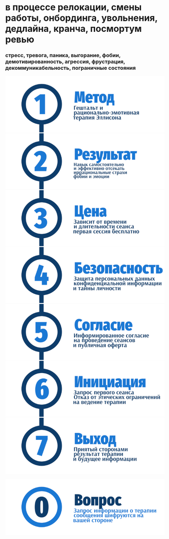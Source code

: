 # в процессе релокации, смены работы, онбординга, увольнения, дедлайна, кранча, посмортум ревью
### стресс, тревога, паника, выгорание, фобии, демотивированность, агрессия, фрустрация, декоммуникабельность, пограничные состояния 

<a href="https://ivlev.github.io/method/">![Гештальт, рационально-эмотивная терапия Эллисона, РЭТ](_img/1.png)</a>
<a href="https://ivlev.github.io/result/">![Самостоятельное отсечение иррациональных страхов, фобий и эмоций](_img/2.png)</a>
<a href="https://ivlev.github.io/value/">![Цена сессии и расчет стоимости психотерапии](_img/3.png)</a>
<a href="https://ivlev.github.io/consent/">![Безопасность конфиденциальность анонимность психотерапии](_img/4.png)</a>
<a href="https://ivlev.github.io/consent/">![Информированное согласие клиента психотерапии](_img/5.png)</a>
<a href="https://ivlev.github.io/disclaimer/">![Первая бесплатная сессия консультации психотерапевта](_img/6.png)</a>
<a href="https://ivlev.github.io/consent/">![Согласованноый срок и длительность психотерапевтического акта](_img/7.png)</a>

<!-- <a href="/">![Psychotherapy for Russian-speaking IT professionals](_img/700b.png)</a> -->

<a href="https://bit.ly/3yhBEb4" target=_blank>![Вопросы ответы для пациента психотерапевта](_img/0.png)</a>